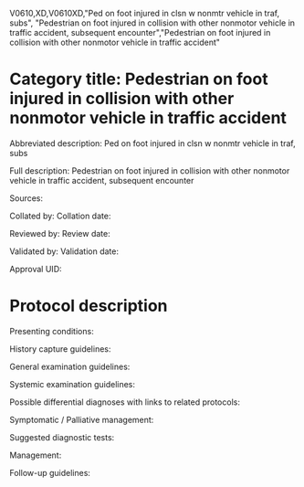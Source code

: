 V0610,XD,V0610XD,"Ped on foot injured in clsn w nonmtr vehicle in traf, subs", "Pedestrian on foot injured in collision with other nonmotor vehicle in traffic accident, subsequent encounter","Pedestrian on foot injured in collision with other nonmotor vehicle in traffic accident"
# Category title: Pedestrian on foot injured in collision with other nonmotor vehicle in traffic accident

Abbreviated description: Ped on foot injured in clsn w nonmtr vehicle in traf, subs

Full description: Pedestrian on foot injured in collision with other nonmotor vehicle in traffic accident, subsequent encounter

Sources:

Collated by:
Collation date:

Reviewed by:
Review date:

Validated by:
Validation date:

Approval UID:

# Protocol description

Presenting conditions:

History capture guidelines:

General examination guidelines:

Systemic examination guidelines:

Possible differential diagnoses with links to related protocols:

Symptomatic / Palliative management:

Suggested diagnostic tests:

Management:

Follow-up guidelines:

